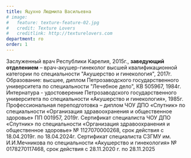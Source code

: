 ```yaml
---
title: Яцухно Людмила Васильевна
# image:
#   feature: texture-feature-02.jpg
#   credit: Texture Lovers
#   creditlink: http://texturelovers.com
department: ro
order: 1
---
```


Заслуженный врач Республики Карелия, 2015г., **заведующий отделением** – врач-акушер-гинеколог высшей квалификационной категории по специальности "Акушерство и гинекология", 2017г. Образование: высшее, диплом Петрозаводского государственного университета по специальности "Лечебное дело", КВ 505967, 1984г. Интернатура - удостоверение Петрозаводского государственного университета по специальности «Акушерство и гинекология», 1985г. Профессиональная переподготовка – диплом ЧОУ ДПО «Спутник» по специальности «Организация здравоохранения и общественное здоровье» ПП 001957, 2019г. Сертификат специалиста ЧОУ ДПО «Спутник» по специальности «Организация здравоохранения и общественное здоровье» № 1127070000268, срок действия с 18.04.2019г. по 18.04.2024г. Сертификат специалиста СЗГМУ им. И.И.Мечникова по специальности «Акушерство и гинекология» № 0178270117468, срок действия с 28.11.2020 г. по 28.11.2025